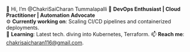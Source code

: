 👋 Hi, I’m @ChakriSaiCharan Tummalapalli
🎯 **DevOps Enthusiast | Cloud Practitioner | Automation Advocate**  
⚙️ **Currently working on**: Scaling CI/CD pipelines and containerized deployments.  
🌱 **Learning**: Latest tech. diving into Kubernetes, Terraform.
📫 **Reach me**: chakrisaicharan116@gmail.com.

<!---
ChakriSaiCharan-T/ChakriSaiCharan-T is a ✨ special ✨ repository because its `README.md` (this file) appears on your GitHub profile.
You can click the Preview link to take a look at your changes.
--->
